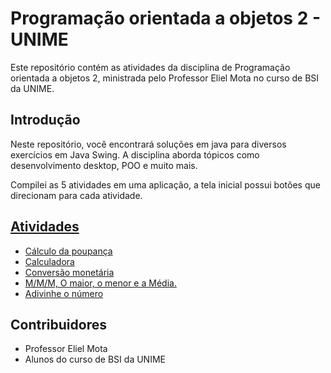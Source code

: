 # Programação orientada a objetos 2 - UNIME

Este repositório contém as atividades da disciplina de Programação orientada a objetos 2, ministrada pelo Professor Eliel Mota no curso de BSI da UNIME.

## Introdução
Neste repositório, você encontrará soluções em java para diversos exercícios em Java Swing. A disciplina aborda tópicos como desenvolvimento desktop, POO e muito mais.

Compilei as 5 atividades em uma aplicação, a tela inicial possui botões que direcionam para cada atividade.

## [Atividades](https://github.com/MichelNsouza/Atividade1POO2/blob/main/Exercicios_POO2_001.pdf)
- [Cálculo da poupança](https://github.com/MichelNsouza/Atividade1POO2/blob/main/src/com/poo2atv1/swing/Poupanca.java)
- [Calculadora](https://github.com/MichelNsouza/Atividade1POO2/blob/main/src/com/poo2atv1/swing/Calculadora.java)
- [Conversão monetária](https://github.com/MichelNsouza/Atividade1POO2/blob/main/src/com/poo2atv1/swing/Moeda.java)
- [M/M/M, O maior, o menor e a Média.](https://github.com/MichelNsouza/Atividade1POO2/blob/main/src/com/poo2atv1/swing/Media.java)
- [Adivinhe o número](https://github.com/MichelNsouza/Atividade1POO2/blob/main/src/com/poo2atv1/swing/JogoAdv.java)


## Contribuidores
- Professor Eliel Mota
- Alunos do curso de BSI da UNIME
